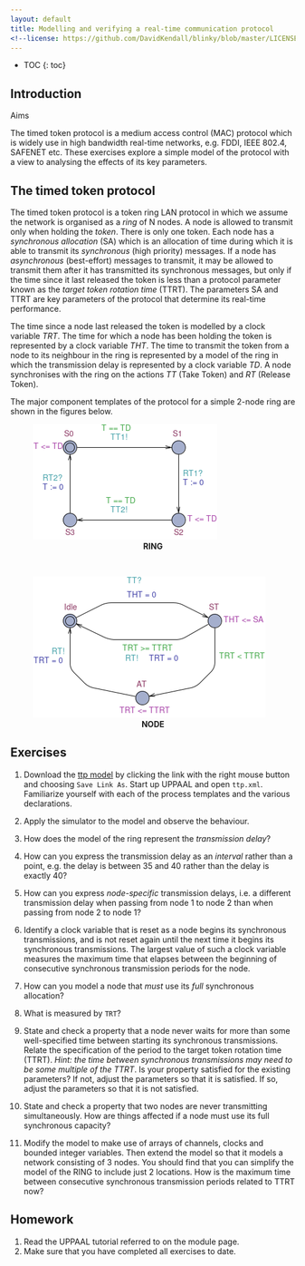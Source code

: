 ```yaml
---
layout: default
title: Modelling and verifying a real-time communication protocol
<!--license: https://github.com/DavidKendall/blinky/blob/master/LICENSE-->
---
```

* TOC
{: toc}

## Introduction

Aims

The timed token protocol is a medium access control (MAC) protocol
which is widely use in high bandwidth real-time networks, e.g. FDDI,
IEEE 802.4, SAFENET etc. These exercises explore a simple model of the
protocol with a view to analysing the effects of its key parameters.

## The timed token protocol
The timed token protocol is a token ring LAN protocol in which we assume the
network is organised as a *ring* of N nodes. A node is allowed to transmit only
when holding the *token*. There is only one token. Each node has a 
*synchronous allocation* (SA) which is an allocation of time during which it
is able to transmit its *synchronous* (high priority) messages. If a node has
*asynchronous* (best-effort) messages to transmit, it may be allowed to
transmit them after it has transmitted its synchronous messages, but only if the time
since it last released the token is less than a protocol parameter known as
the *target token rotation time* (TTRT). The parameters SA and TTRT are key
parameters of the protocol that determine its real-time performance.

The time since a node last released the token is modelled by a clock variable
*TRT*. The time for which a node has been holding the token is represented by a
clock variable *THT*. The time to transmit the token from a node to its
neighbour in the ring is represented by a model of the ring in which the
transmission delay is represented by a clock variable *TD*. A node synchronises
with the ring on the actions *TT* (Take Token) and *RT* (Release Token).

The major component templates of the protocol for a simple 2-node ring
are shown in the figures below. 
<figure>
<img src="assets/images/RING.png" alt="TTP RING diagram" class="img-responsive center-block"/>
<figcaption style="text-align:center"><strong>RING</strong></figcaption>
</figure>
<br/>
<figure>
<img src="assets/images/NODE.png" alt="TTP NODE diagram" class="img-responsive center-block"/>
<figcaption style="text-align:center"><strong>NODE</strong></figcaption>
</figure>

## Exercises

1. Download the [ttp model]({{site.baseurl}}{{site.raurl}}/resources/ttp.xml) by
   clicking the link with the right mouse button and choosing `Save Link As`.
   Start up UPPAAL and open `ttp.xml`. Familiarize yourself with 
   each of the process templates and the various declarations.

1. Apply the simulator to the model and observe the behaviour.

1. How does the model of the ring represent the *transmission delay*?

1. How can you express the transmission delay as an *interval* rather than a
   point, e.g. the delay is between 35 and 40 rather than the delay is exactly
   40?

1. How can you express *node-specific* transmission delays, i.e.  a different
   transmission delay when passing from node 1 to node 2 than when passing from
   node 2 to node 1? 

1. Identify a clock variable that is reset as a node begins its
   synchronous transmissions, and is not reset again until the next time
   it begins its synchronous transmissions. The largest value of such a
   clock variable measures the maximum time that elapses between 
   the beginning of consecutive synchronous transmission periods for the node.

1. How can you model a node that *must* use its *full* synchronous allocation? 

1. What is measured by `TRT`?

1. State and check a property that a node never waits for more than some
   well-specified time between starting its synchronous transmissions. Relate
   the specification of the period to the target token rotation time (TTRT).
   *Hint: the time between synchronous transmissions may need to be some
   multiple of the TTRT*. Is your property satisfied for the existing
   parameters? If not, adjust the parameters so that it is satisfied. If so,
   adjust the parameters so that it is not satisfied.

1. State and check a property that two nodes are never transmitting
   simultaneously. How are things affected if a node must use its full
   synchronous capacity?

1. Modify the model to make use of arrays of channels, clocks and bounded
   integer variables. Then extend the model so that it models a network
   consisting of 3 nodes. You should find that you can simplify the model of
   the RING to include just 2 locations. How is the maximum time between
   consecutive synchronous transmission periods related to TTRT now?

## Homework

1. Read the UPPAAL tutorial referred to on the module page.
1. Make sure that you have completed all exercises to date.




